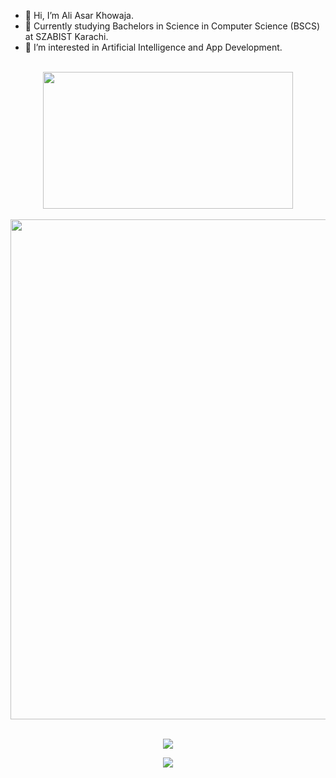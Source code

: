 - 👋 Hi, I’m Ali Asar Khowaja.
- 🏫 Currently studying Bachelors in Science in Computer Science (BSCS) at SZABIST Karachi.
- 👀 I’m interested in Artificial Intelligence and App Development.

<!---
aliasar1/aliasar1 is a ✨ special ✨ repository because its `README.md` (this file) appears on your GitHub profile.
You can click the Preview link to take a look at your changes.
--->
<br>
<div align="center">
<img align="center" src="http://github-profile-summary-cards.vercel.app/api/cards/stats?username=aliasar1&theme=github_dark" width = "400" height="219">
<br>
<br>
<img align="center" src="http://github-profile-summary-cards.vercel.app/api/cards/profile-details?username=aliasar1&theme=github_dark" width = "800">
</div>

<br>
<p align="center">
    <a href="https://git.io/streak-stats"><img src="https://streak-stats.demolab.com?user=aliasar1&theme=tokyonight"/></a>
</p>


<p align='center'>
<img src="https://api.visitorbadge.io/api/visitors?path=https://github.com/aliasar1&label=Views&countColor=%23697689&style=flat-square" />
</p>
